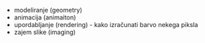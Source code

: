 - modeliranje (geometry)
- animacija (animaiton)
- upordabljanje (rendering) - kako izračunati barvo nekega piksla
- zajem slike (imaging)